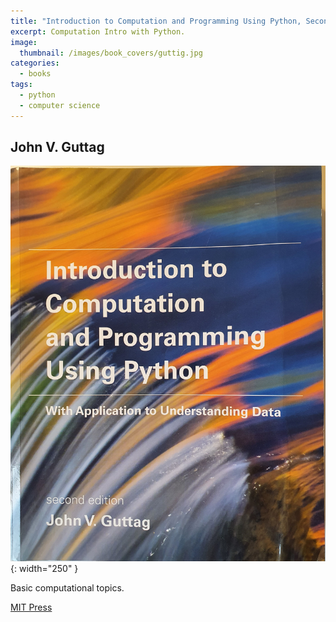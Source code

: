 ```yaml
---
title: "Introduction to Computation and Programming Using Python, Second Edition: With Application to Understanding Data"
excerpt: Computation Intro with Python.
image:
  thumbnail: /images/book_covers/guttig.jpg
categories:
  - books
tags:
  - python
  - computer science
---
```



## John V. Guttag


![alt text](/images/book_covers/guttig.jpg "Title"){: width="250" }

Basic computational topics.



[MIT Press](https://mitpress.mit.edu/books/introduction-computation-and-programming-using-python-second-edition/)




